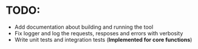 # TODO:
* Add documentation about building and running the tool
* Fix logger and log the requests, resposes and errors with verbosity
* Write unit tests and integration tests (**Implemented for core functions**)
